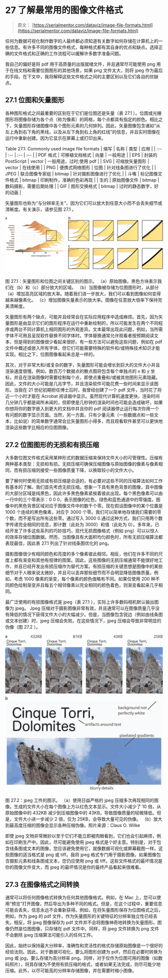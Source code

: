 # 27 了解最常用的图像文件格式

> 原文： [https://serialmentor.com/dataviz/image-file-formats.html](https://serialmentor.com/dataviz/image-file-formats.html)

任何为数据可视化制作数字的人最终都必须知道有关数字如何存储在计算机上的一些信息。有许多不同的图像文件格式，每种格式都有其自身的优点和缺点。选择正确的文件格式和正确的工作流程可以缓解许多数字准备问题。

我自己的偏好是将 pdf 用于高质量的出版就绪文件，并且通常尽可能使用 png 用于在线文档和需要位图图形的其他场景，如果 png 文件太大，则将 jpeg 作为最后的手段。在下文中，我将解释这些文件格式之间的主要区别以及它们各自的优缺点。

## 27.1 位图和矢量图形

各种图形格式之间最重要的区别在于它们是位图还是矢量（表 27.1 ）。位图或光栅图形将图像存储为各个点（称为像素）的网格，每个点都具有指定的颜色。相比之下，矢量图形存储图像中各个图形元素的几何排列。因此，矢量图像包含诸如“从左上角到右下角的黑线，以及从左下角到右上角的红线”的信息，并且实时图像在运行中重新创建。因为它显示在屏幕上或打印出来。

<caption>Table 27.1: Commonly used image file formats</caption>
| 缩写 | 名称 | 类型 | 应用 |
| :-- | :-- | :-- | :-- |
| PDF 格式 | 可移植文档格式 | 向量 | 一般用途 |
| EPS | 封装的 PostScript | vector | 一般用途，过时;使用 pdf |
| SVG | 可缩放矢量图形 | vector | 在线使用 |
| PNG | 便携式网络图形 | 位图 | 针对线条图进行了优化 |
| JPEG | 联合图像专家组 | bitmap | 针对摄影图像进行了优化 |
| 斗嘴 | 标记图像文件格式 | bitmap | 印刷制作，准确的色彩再现 |
| 生的 | 原始图像文件 | bitmap | 数码摄影，需要后期处理 |
| GIF | 图形交换格式 | bitmap | 过时的静态数字，好的动画 |

矢量图形也称为“与分辨率无关”，因为它们可以放大到任意大小而不会丢失细节或清晰度。有关演示，请参见图 27.1 。

![](img/ef81c80cbf4b8f78706d4d925d7a3a24.jpg)

图 27.1：矢量图形和位图之间关键区别的图示。 （a）原始图像。黑色方块表示我们在（b）和（c）部分放大的区域。 （b）当图像被存储为位图图形时，从部分（a）增加高亮区域的放大率。随着我们进一步放大，我们可以看到图像如何变得越来越像素化。 （c）增加图像矢量表示的放大率。图像在任意放大倍率下保持完美清晰度。

矢量图形有两个缺点，可能并且经常会在实际应用程序中造成麻烦。首先，因为矢量图形是由显示它们的图形程序在运行中重新绘制的，所以可能发生在两个不同程序或两台不同计算机上相同图形的外观差异。文本最常出现此问题，例如，当所需字体不可用且呈现软件替换不同字体时。字体替换通常允许观看者按预期阅读文本，但是得到的图像很少看起来很好。有一些方法可以避免这些问题，例如在 pdf 文件中概述或嵌入所有字体，但它们可能需要特殊的软件和/或特殊技术知识才能实现。相比之下，位图图像看起来总是一样的。

其次，对于非常大和/或复杂的数字，矢量图形可能会增长到巨大的文件大小并且渲染速度很慢。例如，数百万个数据点的散点图将包含每个单独点的 x 和 y 坐标，并且在渲染图像时需要绘制每个点，即使点重叠和/或被其他图形元素隐藏。因此，文件的大小可能是几兆字节，并且渲染软件可能花费一些时间来显示该图形。当我在 21 世纪初期担任博士后时，我曾经创建了一个 pdf 文件，当时花了将近一个小时才能在 Acrobat 阅读器中显示。虽然现代计算机速度更快，渲染时间几分钟几乎都是闻所未闻的，但即使是几秒钟的渲染时间也可能会造成破坏，如果你想将你的数字嵌入到更大的文档中并且你的 pdf 阅读器停止运行每次你用一个有问题的数字显示页面。当然，另一方面，只有少量元素（一些数据点和一些文本，比如说）的简单数字通常会比矢量图形小得多，而且观看软件甚至可以更快地渲染这些数字比相应的位图图像。

## 27.2 位图图形的无损和有损压缩

大多数位图文件格式采用某种形式的数据压缩来保持文件大小的可管理性。压缩有两种基本类型：无损和有损。无损压缩可确保压缩图像与原始图像的像素与像素相同，而有损压缩则接受一些图像质量下降，以换取较小的文件大小。

要了解何时使用无损或有损压缩是合适的，有必要对这些不同的压缩算法如何工作有基本的了解。我们首先考虑无损压缩。想象一下具有黑色背景的图像，其中图像的大部分区域是纯黑色，因此许多黑色像素紧挨着彼此出现。每个黑色像素可以由一行中的三个零表示：0 0 0，表示图像的红色，绿色和蓝色通道中的零强度。图像中的黑色背景区域对应于图像文件中的数千个零。现在假设图像中的某个位置是 1000 个连续的黑色像素，对应于 3000 个零。我们可以简单地存储我们需要的零个数，而不是写出所有这些零。通过写入 3000 0.通过这种方式，我们只用两个数字传递完全相同的信息，即计数（此处为 3000）和值（此处为 0）。多年来，已经开发了许多这些系列的巧妙技巧，现代无损图像格式（例如 png）可以以惊人的效率存储位图数据。然而，当图像具有大面积均匀颜色时，所有无损压缩算法都表现最佳，因此表 27.1 列出了针对线条图优化的 png。

摄影图像很少有相同颜色和亮度的多个像素彼此相邻。相反，他们在许多不同的尺度上都有渐变和其他有规律的图案。因此，这些图像的无损压缩通常不能很好地工作，并且已经开发出有损压缩作为替代方案。有损压缩的关键思想是图像中的某些细节对于人眼来说太微妙，并且可以丢弃那些细节而不会明显降低图像质量。例如，考虑 1000 像素的渐变，每个像素的颜色值略有不同。如果仅使用 200 种不同颜色绘制渐变并且每五个相邻像素以完全相同的颜色着色，则渐变看起来几乎相同。

最广泛使用的有损图像格式是 jpeg（表 27.1 ），实际上许多数码相机默认输出图像为 jpeg。 Jpeg 压缩对于摄影图像非常有效，并且通常可以在图像质量几乎没有降低的情况下获得文件大小的大幅减少。但是，当图像包含锐边（例如由线条图或文本创建）时，jpeg 压缩会失败。在这些情况下，jpeg 压缩会导致非常明显的伪像（图 27.2 ）。

![](img/b398dd1a19eff5512452c8fe42f1dcb1.jpg)

图 27.2：jpeg 工件的图示。 （a）使用日益严格的 jpeg 压缩多次再现相同的图像。生成的文件大小在每个图像上方以红色文本显示。文件大小减少了 10 倍，从原始图像中的 432KB 减少到压缩图像中的 43KB，导致图像质量的轻微降低。但是，文件大小进一步减少 2 倍，仅为 25KB，会导致大量可见的伪像。 （b）放大到最高度压缩的图像会显示各种压缩伪像。照片来源：Claus O. Wilke

即使 jpeg 文物非常微妙以至于它们不能立即被肉眼看到，它们也会引起麻烦，例如在印刷生产中。因此，尽可能避免使用 jpeg 格式是个好主意。特别是，对于包含线条图或文本的图像，您应该避免使用它，就像数据可视化或屏幕截图一样。这些图像的适当格式是 png 或 tiff。我将 jpeg 格式专门用于摄影图像。如果图像包含摄影元素和线条图或文本，您仍应使用 png 或 tiff。这些文件格式的最坏情况是你的图像文件变大，而 jpeg 的最坏情况是你的最终产品看起来很难看。

## 27.3 在图像格式之间转换

通常可以将任何图像格式转换为任何其他图像格式。例如，在 Mac 上，您可以使用“预览”打开图像，然后导出为多种不同的格式。但是，在这个过程中，重要信息可能会丢失，信息永远不会重新获得。例如，在将矢量图形保存为位图格式之后，例如，作为 jpeg 的 pdf 文件，作为矢量图形的关键特征的分辨率独立性已经丢失。相反，将 jpeg 图像保存为 pdf 文件并不会将图像神奇地转换为矢量图形。图像仍然是位图图像，只存储在 pdf 文件中。同样，将 jpeg 文件转换为 png 文件不会删除 jpeg 压缩算法可能引入的任何工件。

因此，始终以保持最大分辨率，准确性和灵活性的格式存储原始图像是一个很好的经验法则。因此，对于数据可视化，要么将图形创建为 pdf，然后在必要时转换为 png 或 jpg，要么存储为高分辨率 png。同样，对于仅作为位图可用的图像（如数码照片），将其存储为不使用有损压缩的格式，或者如果无法完成，则尽可能少地压缩。此外，以尽可能高的分辨率存储图像，并在需要时缩小图像。